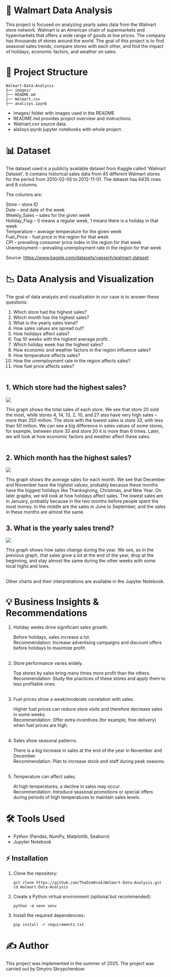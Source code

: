 # 🛒 Walmart Data Analysis
This project is focused on analyzing yearly sales data from the Walmart store network. Walmart is an American chain of supermarkets and hypermarkets that offers a wide range of goods at low prices. The company has thousands of stores around the world. The goal of this project is to find seasonal sales trends, compare stores with each other, and find the impact of holidays, economic factors, and weather on sales.



# 📁 Project Structure

```
Walmart-Data-Analysis
├── images/
├── README.md
├── Walmart.csv
├── analisys.ipynb
```

- images/ folder with images used in the README
- README.md provides project overview and instructions.
- Walmart.csv source data.
- alalisys.ipynb jupyter notebooks with whole project. 



# 📊 Dataset 
The dataset used is a publicly available dataset from Kaggle called 'Walmart Dataset'. It contains historical sales data from 45 different Walmart stores for the period from 2010-02-05 to 2012-11-01. The dataset has 6435 rows and 8 columns. <br>

The columns are:<br>

Store – store ID<br>
Date – end date of the week<br>
Weekly_Sales – sales for the given week<br>
Holiday_Flag – 0 means a regular week, 1 means there is a holiday in that week<br>
Temperature – average temperature for the given week<br>
Fuel_Price – fuel price in the region for that week<br>
CPI – prevailing consumer price index in the region for that week<br>
Unemployment – prevailing unemployment rate in the region for that week<br>

Source: https://www.kaggle.com/datasets/yasserh/walmart-dataset



# 📉 Data Analysis and Visualization

The goal of data analysis and visualization in our case is to answer these questions:<br>

1. Which store had the highest sales?
2. Which month has the highest sales?
3. What is the yearly sales trend?
4. How sales values are spread out?
5. How holidays affect sales?
6. Top 10 weeks with the highest average profit.
7. Which holiday week has the highest sales?
8. How economic and weather factors in the region influence sales?
9. How temperature affects sales?
10. How the unemployment rate in the region affects sales?
11. How fuel price affects sales? <br><br>



## 1. Which store had the highest sales? <br>

<img src="images/1.png"> <br>

This graph shows the total sales of each store. We see that store 20 sold the most, while stores 4, 14, 13, 2, 10, and 27 also have very high sales – more than 250 million. The store with the lowest sales is store 33, with less than 50 million. We can see a big difference in sales values of some stores, for example, between store 33 and store 20 it is more than 6 times. Later, we will look at how economic factors and weather affect these sales.  <br><br>



## 2. Which month has the highest sales? <br>

<img src="images/2.png"> <br>

This graph shows the average sales for each month. We see that December and November have the highest values, probably because these months have the biggest holidays like Thanksgiving, Christmas, and New Year. On later graphs, we will look at how holidays affect sales. The lowest sales are in January, probably because in the two months before people spent the most money. In the middle are the sales in June to September, and the sales in these months are almost the same.



## 3. What is the yearly sales trend? <br>

<img src="images/3.png"> <br>  

This graph shows how sales change during the year. We see, as in the previous graph, that sales grow a lot at the end of the year, drop at the beginning, and stay almost the same during the other weeks with some local highs and lows. <br><br>



Other charts and their interpretations are available in the Jupyter Notebook.



# 💡 Business Insights & Recommendations

1. Holiday weeks drive significant sales growth. <br>

    Before holidays, sales increase a lot. <br>
    Recommendation: Increase advertising campaigns and discount offers before holidays to maximize profit. <br><br>

2. Store performance varies widely. <br>

    Top stores by sales bring many times more profit than the others. <br>
    Recommendation: Study the practices of these stores and apply them to less profitable ones. <br><br>

3. Fuel prices show a weak/moderate correlation with sales. <br>

    Higher fuel prices can reduce store visits and therefore decrease sales in some weeks. <br>
    Recommendation: Offer extra incentives (for example, free delivery) when fuel prices are high. <br><br>

4. Sales show seasonal patterns. <br>

    There is a big increase in sales at the end of the year in November and December. <br>
    Recommendation: Plan to increase stock and staff during peak seasons. <br><br>

5. Temperature can affect sales. <br>

    At high temperatures, a decline in sales may occur. <br>
    Recommendation: Introduce seasonal promotions or special offers during periods of high temperatures to maintain sales levels.



# 🛠️ Tools Used

- Python (Pandas, NumPy, Matplotlib, Seaborn)
- Jupyter Notebook



## ⚡ Installation

1. Clone the repository: <br>

   `git clone https://github.com/TheDim0nu4/Walmart-Data-Analysis.git` <br>
   `cd Walmart-Data-Analysis` <br>
   
2. Create a Python virtual environment (optional but recommended): <br>

   `python -m venv venv` <br>

3. Install the required dependencies: <br>

   `pip install -r requirements.txt` <br>



# ✍️ Author

This project was implemented in the summer of 2025. The project was carried out by Dmytro Skrypchenkoю



